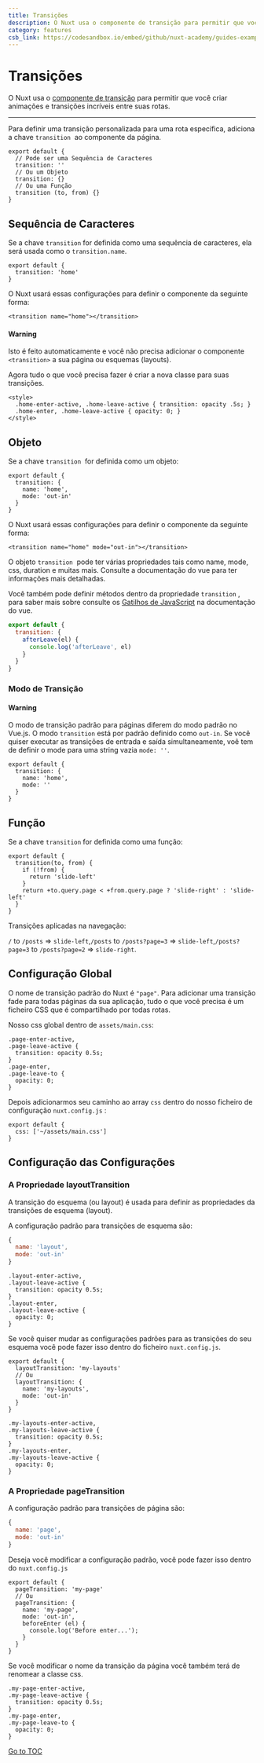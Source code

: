 ```yaml
---
title: Transições
description: O Nuxt usa o componente de transição para permitir que você criar animações e transições incríveis entre suas rotas.
category: features
csb_link: https://codesandbox.io/embed/github/nuxt-academy/guides-examples/tree/master/03_features/05_transitions?fontsize=14&hidenavigation=1&theme=dark
---
```

# Transições

O Nuxt usa o [componente de transição](http://vuejs.org/v2/guide/transitions.html#Transitioning-Single-Elements-Components) para permitir que você criar animações e transições incríveis entre suas rotas.

---

Para definir uma transição personalizada para uma rota específica, adiciona a chave `transition`  ao componente da página.

```js{}[pages/index.vue]
export default {
  // Pode ser uma Sequência de Caracteres
  transition: ''
  // Ou um Objeto
  transition: {}
  // Ou uma Função
  transition (to, from) {}
}
```

## Sequência de Caracteres

Se a chave `transition` for definida como uma sequência de caracteres, ela será usada como o `transition.name`.

```js{}[pages/index.vue]
export default {
  transition: 'home'
}
```

O Nuxt usará essas configurações para definir o componente da seguinte forma:

```html{}[pages/index.vue]
<transition name="home"></transition>
```

#### Warning
Isto é feito automaticamente e você não precisa adicionar o componente `<transition>` a sua página ou esquemas (layouts).


Agora tudo o que você precisa fazer é criar a nova classe para suas transições.

```html{}[pages/index.vue]
<style>
  .home-enter-active, .home-leave-active { transition: opacity .5s; }
  .home-enter, .home-leave-active { opacity: 0; }
</style>
```

## Objeto

Se a chave `transition`  for definida como um objeto:

```js{}[pages/index.vue]
export default {
  transition: {
    name: 'home',
    mode: 'out-in'
  }
}
```

O Nuxt usará essas configurações para definir o componente da seguinte forma:

```html{}[pages/index.vue]
<transition name="home" mode="out-in"></transition>
```

O objeto `transition`  pode ter várias propriedades tais como name, mode, css, duration e muitas mais. Consulte a documentação do vue para ter informações mais detalhadas.

Você também pode definir métodos dentro da propriedade `transition` , para saber mais sobre consulte os [Gatilhos de JavaScript](https://vuejs.org/v2/guide/transitions.html#JavaScript-Hooks) na documentação do vue.

```js
export default {
  transition: {
    afterLeave(el) {
      console.log('afterLeave', el)
    }
  }
}
```

### Modo de Transição

#### Warning
O modo de transição padrão para páginas diferem do modo padrão no Vue.js. O modo `transition` está por padrão definido como `out-in`. Se você quiser executar as transições de entrada e saída simultaneamente, voê tem de definir o mode para uma string vazia `mode: ''`.


```js{}[pages/index.vue]
export default {
  transition: {
    name: 'home',
    mode: ''
  }
}
```

## Função

Se a chave `transition` for definida como uma função:

```js{}[pages/index.vue]
export default {
  transition(to, from) {
    if (!from) {
      return 'slide-left'
    }
    return +to.query.page < +from.query.page ? 'slide-right' : 'slide-left'
  }
}
```

Transições aplicadas na navegação:

`/` to `/posts` => `slide-left`,`/posts` to `/posts?page=3` => `slide-left`,`/posts?page=3` to `/posts?page=2` => `slide-right`.

## Configuração Global

O nome de transição padrão do Nuxt é `"page"`. Para adicionar uma transição fade para todas páginas da sua aplicação, tudo o que você precisa é um ficheiro CSS que é compartilhado por todas rotas.

Nosso css global dentro de `assets/main.css`:

```css{}[assets/main.css]
.page-enter-active,
.page-leave-active {
  transition: opacity 0.5s;
}
.page-enter,
.page-leave-to {
  opacity: 0;
}
```

Depois adicionarmos seu caminho ao array `css` dentro do nosso ficheiro de configuração `nuxt.config.js` :

```js{}[nuxt.config.js]
export default {
  css: ['~/assets/main.css']
}
```

## Configuração das Configurações

### A Propriedade layoutTransition

A transição do esquema (ou layout) é usada para definir as propriedades da transições de esquema (layout).

A configuração padrão para transições de esquema são:

```js
{
  name: 'layout',
  mode: 'out-in'
}
```

```css{}[assets/main.css]
.layout-enter-active,
.layout-leave-active {
  transition: opacity 0.5s;
}
.layout-enter,
.layout-leave-active {
  opacity: 0;
}
```

Se você quiser mudar as configurações padrões para as transições do seu esquema você pode fazer isso dentro do ficheiro `nuxt.config.js`.

```js{}[nuxt.config.js]
export default {
  layoutTransition: 'my-layouts'
  // Ou
  layoutTransition: {
    name: 'my-layouts',
    mode: 'out-in'
  }
}
```

```css{}[assets/main.css]
.my-layouts-enter-active,
.my-layouts-leave-active {
  transition: opacity 0.5s;
}
.my-layouts-enter,
.my-layouts-leave-active {
  opacity: 0;
}
```

### A Propriedade pageTransition

A configuração padrão para transições de página são:

```js
{
  name: 'page',
  mode: 'out-in'
}
```

Deseja você modificar a configuração padrão, você pode fazer isso dentro do `nuxt.config.js`

```js{}[nuxt.config.js]
export default {
  pageTransition: 'my-page'
  // Ou
  pageTransition: {
    name: 'my-page',
    mode: 'out-in',
    beforeEnter (el) {
      console.log('Before enter...');
    }
  }
}
```

Se você modificar o nome da transição da página você também terá de renomear a classe css.

```css{}[assets/main.css]
.my-page-enter-active,
.my-page-leave-active {
  transition: opacity 0.5s;
}
.my-page-enter,
.my-page-leave-to {
  opacity: 0;
}
```
<span style='float: footnote;'><a href="../index.html#toc">Go to TOC</a></span>
